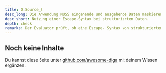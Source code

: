 ```yaml
---
title: O.Source_2
desc_long: Die Anwendung MUSS eingehende und ausgehende Daten maskieren beziehungsweise von potenziell schadhaften Zeichen bereinigen oder deren Verarbeitung ablehnen.
desc_short: Nutzung einer Escape-Syntax bei strukturierten Daten.
depth: check
remarks: Der Evaluator prüft, ob eine Escape- Syntax von strukturierten Daten für alle Eingaben gemäß O.Arch_5 vorhanden ist. Schadhafte Zeichen sind kontextabhängig zu betrachten. Im Datenbank-Kontext sind beispielsweise Hochkommata oder Prozentzeichen gegebenenfalls schadhaft, während im Web/HTML Kontext eher Tag-Klammern (<) schadhaft sind. Grundsätzlich muss die Input-Validierung daher kontextbezogen stattfinden. Wird eine potenziell schädliche Eingabe erkannt, muss sie entweder bereinigt/maskiert oder abgelehnt/verworfen werden. Das Verwerfen sollte dem Bereinigen vorgezogen werden. Sofern vorher maskierte oder bereinigte Eingaben weitergegeben werden, müssen diese so maskiert oder enkodiert werden, dass sie im Kontext der Weitergabe keine schädlichen Effekte haben.
---
```


## Noch keine Inhalte

Du kannst diese Seite unter [github.com/awesome-diga](https://github.com/awesome-diga/tr-faq) mit deinem Wissen ergänzen.
